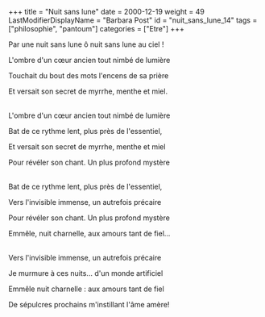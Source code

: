 +++
title = "Nuit sans lune"
date = 2000-12-19
weight = 49
LastModifierDisplayName = "Barbara Post"
id = "nuit_sans_lune_14"
tags = ["philosophie", "pantoum"]
categories = ["Etre"]
+++

Par une nuit sans lune ô nuit sans lune au ciel !

L'ombre d'un cœur ancien tout nimbé de lumière

Touchait du bout des mots l'encens de sa prière

Et versait son secret de myrrhe, menthe et miel.

 \
L'ombre d'un cœur ancien tout nimbé de lumière

Bat de ce rythme lent, plus près de l'essentiel,

Et versait son secret de myrrhe, menthe et miel

Pour révéler son chant. Un plus profond mystère

 \
Bat de ce rythme lent, plus près de l'essentiel,

Vers l'invisible immense, un autrefois précaire

Pour révéler son chant. Un plus profond mystère

Emmêle, nuit charnelle, aux amours tant de fiel...

 \
Vers l'invisible immense, un autrefois précaire

Je murmure à ces nuits... d'un monde artificiel

Emmêle nuit charnelle : aux amours tant de fiel

De sépulcres prochains m'instillant l'âme amère!
